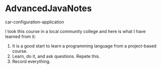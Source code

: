 # AdvancedJavaNotes
car-configuration-application

I took this course in a local community college and here is what I have learned from it:

1. It is a good start to learn a programming language from a project-based course.
2. Learn, do it, and ask questions. Repete this.
3. Record everything.
